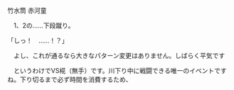 竹水筒
赤河童




　1、2の……下段蹴り。


「しっ！　……！？」


　よし、これが通るなら大きなパターン変更はありません。しばらく平気です

　というわけでVS椛（無手）です。川下り中に戦闘できる唯一のイベントですね。下り切るまで必ず時間を消費するため、